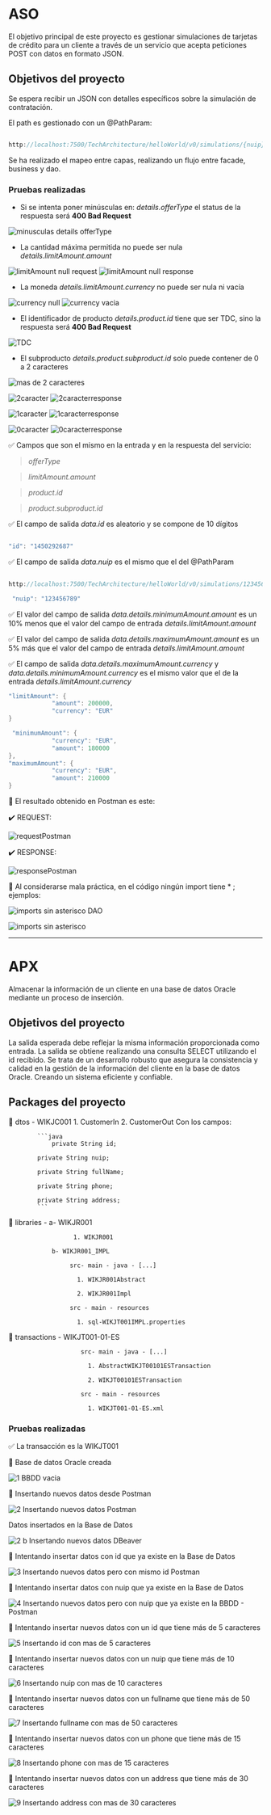 # ASO

El objetivo principal de este proyecto es gestionar simulaciones de tarjetas de crédito para un cliente a través de un servicio que acepta peticiones POST con datos en formato JSON.

## Objetivos del proyecto

Se espera recibir un JSON con detalles específicos sobre la simulación de contratación.

El path es gestionado con un @PathParam:

```java

http://localhost:7500/TechArchitecture/helloWorld/v0/simulations/{nuip}

```

Se ha realizado el mapeo entre capas, realizando un flujo entre facade, business y dao.

### Pruebas realizadas

- Si se intenta poner minúsculas en: _details.offerType_ el status de la respuesta será **400 Bad Request**

![minusculas details offerType](https://github.com/beaperezm/PerezMedelBeatriz_pruebatec4/assets/113792109/97406e65-9ebf-4722-b514-ffd87220e307)


- La cantidad máxima permitida no puede ser nula _details.limitAmount.amount_

![limitAmount null request](https://github.com/beaperezm/PerezMedelBeatriz_pruebatec4/assets/113792109/cef7cfa4-f863-4a99-80ff-1f72dc648260)
![limitAmount null response](https://github.com/beaperezm/PerezMedelBeatriz_pruebatec4/assets/113792109/d235a7f7-08c2-42a8-95a7-200f3a544847)


- La moneda _details.limitAmount.currency_ no puede ser nula ni vacía

![currency null](https://github.com/beaperezm/PerezMedelBeatriz_pruebatec4/assets/113792109/0883c20b-4898-4ad6-bc9a-6f87017f93a2)
![currency vacia](https://github.com/beaperezm/PerezMedelBeatriz_pruebatec4/assets/113792109/7f385458-6a24-483f-a54f-ac85569f8b10)


- El identificador de producto _details.product.id_ tiene que ser TDC, sino la respuesta será **400 Bad Request**

![TDC](https://github.com/beaperezm/PerezMedelBeatriz_pruebatec4/assets/113792109/04b1dba4-2c77-4f7f-84d4-5dc902fdc9c8)


- El subproducto _details.product.subproduct.id_ solo puede contener de 0 a 2 caracteres

![mas de 2 caracteres](https://github.com/beaperezm/PerezMedelBeatriz_pruebatec4/assets/113792109/6f25d770-6049-4943-b07b-b707218e3e51)


![2caracter](https://github.com/beaperezm/PerezMedelBeatriz_pruebatec4/assets/113792109/4a5b1af5-8386-419a-aa51-8188a3e1975d)
![2caracterresponse](https://github.com/beaperezm/PerezMedelBeatriz_pruebatec4/assets/113792109/8b8cc2a0-b831-44af-ae03-b8480b584245)


![1caracter](https://github.com/beaperezm/PerezMedelBeatriz_pruebatec4/assets/113792109/f37753f9-52d6-4c0f-89d1-69b18b89a68f)
![1caracterresponse](https://github.com/beaperezm/PerezMedelBeatriz_pruebatec4/assets/113792109/b8093f05-4d46-43a6-911b-95aeb31a995c)


![0caracter](https://github.com/beaperezm/PerezMedelBeatriz_pruebatec4/assets/113792109/9ea331ba-fd17-465c-8f1c-8147b9c4f8eb)
![0caracterresponse](https://github.com/beaperezm/PerezMedelBeatriz_pruebatec4/assets/113792109/fc266f9c-04fb-4464-abb2-0fd0c41470af)



✅ Campos que son el mismo en la entrada y en la respuesta del servicio:

> _offerType_

> _limitAmount.amount_

> _product.id_

> _product.subproduct.id_

✅ El campo de salida _data.id_ es aleatorio y se compone de 10 dígitos

```java

"id": "1450292687"

```

✅ El campo de salida _data.nuip_ es el mismo que el del @PathParam

```java

http://localhost:7500/TechArchitecture/helloWorld/v0/simulations/123456789

 "nuip": "123456789"

```

✅ El valor del campo de salida _data.details.minimumAmount.amount_ es un 10% menos que el valor del campo de entrada _details.limitAmount.amount_

✅ El valor del campo de salida _data.details.maximumAmount.amount_ es un 5% más que el valor del campo de entrada _details.limitAmount.amount_

✅ El campo de salida _data.details.maximumAmount.currency_ y _data.details.minimumAmount.currency_ es el mismo valor que el de la entrada _details.limitAmount.currency_

```java
"limitAmount": {
            "amount": 200000,
            "currency": "EUR"
}

 "minimumAmount": {
            "currency": "EUR",
            "amount": 180000
},
"maximumAmount": {
            "currency": "EUR",
            "amount": 210000
}
```

🔹 El resultado obtenido en Postman es este:

✔️ REQUEST:

![requestPostman](https://github.com/beaperezm/PerezMedelBeatriz_pruebatec4/assets/113792109/f4cf77e5-39e4-4996-8611-e7c274f04c01)



✔️ RESPONSE:

![responsePostman](https://github.com/beaperezm/PerezMedelBeatriz_pruebatec4/assets/113792109/13cae5c9-7dfd-4dd2-89f8-c05096d1cc45)



🔹 Al considerarse mala práctica, en el código ningún import tiene \* ; ejemplos:

![imports sin asterisco DAO](https://github.com/beaperezm/PerezMedelBeatriz_pruebatec4/assets/113792109/28763639-9bae-4ffb-8feb-571686c7a13c)

![imports sin asterisco](https://github.com/beaperezm/PerezMedelBeatriz_pruebatec4/assets/113792109/070d34e9-dee3-4370-8e6a-2160249c69b1)




---

# APX

Almacenar la información de un cliente en una base de datos Oracle mediante un proceso de inserción.

## Objetivos del proyecto

La salida esperada debe reflejar la misma información proporcionada como entrada. La salida se obtiene realizando una consulta SELECT utilizando el id recibido.
Se trata de un desarrollo robusto que asegura la consistencia y calidad en la gestión de la información del cliente en la base de datos Oracle. Creando un sistema eficiente y confiable.

## Packages del proyecto

🔹 dtos -  WIKJC001
        1. CustomerIn
        2. CustomerOut
           Con los campos:
	   
            ```java
            	private String id;
	     
	        private String nuip;
	     
	        private String fullName;
	     
	        private String phone;
	     
	        private String address;
            ```

 🔹 libraries - a- WIKJR001
 
                      1. WIKJR001
		      
                b- WIKJR001_IMPL
		
                     src- main - java - [...]
		     
                       1. WIKJR001Abstract
		       
                       2. WIKJR001Impl
		       
                     src - main - resources

                       1. sql-WIKJT001IMPL.properties

  🔹 transactions -  WIKJT001-01-ES
  
                        src- main - java - [...]
			
                          1. AbstractWIKJT00101ESTransaction
			  
                          2. WIKJT00101ESTransaction
			  
                        src - main - resources
			
                          1. WIKJT001-01-ES.xml

           

### Pruebas realizadas

✅ La transacción es la WIKJT001

🔹 Base de datos Oracle creada

![1  BBDD vacia](https://github.com/beaperezm/PerezMedelBeatriz_pruebatec4/assets/113792109/fc7d5e22-b5a7-417c-aa35-9cf4ea719e0c)


🔹 Insertando nuevos datos desde Postman

![2  Insertando nuevos datos Postman](https://github.com/beaperezm/PerezMedelBeatriz_pruebatec4/assets/113792109/b419d073-f91d-4ce9-8d1e-12675343a6f7)


Datos insertados en la Base de Datos

![2 b  Insertando nuevos datos DBeaver](https://github.com/beaperezm/PerezMedelBeatriz_pruebatec4/assets/113792109/29ab4a6b-9ead-4e78-83d7-06de85fb4ad5)


🔹 Intentando insertar datos con id que ya existe en la Base de Datos

![3  Insertando nuevos datos pero con mismo id Postman](https://github.com/beaperezm/PerezMedelBeatriz_pruebatec4/assets/113792109/d5269185-8f8b-4531-82dc-d4b36938ad4d)



🔹 Intentando insertar datos con nuip que ya existe en la Base de Datos

![4  Insertando nuevos datos pero con nuip que ya existe en la BBDD - Postman](https://github.com/beaperezm/PerezMedelBeatriz_pruebatec4/assets/113792109/2197fe0c-d66b-433b-be1d-42f7ae180924)



🔹 Intentando insertar nuevos datos con un id que tiene más de 5 caracteres

![5   Insertando id con mas de 5 caracteres](https://github.com/beaperezm/PerezMedelBeatriz_pruebatec4/assets/113792109/747760f2-0a1b-4e41-9f9e-291adbcf0350)



🔹 Intentando insertar nuevos datos con un nuip que tiene más de 10 caracteres

![6   Insertando nuip con mas de 10 caracteres](https://github.com/beaperezm/PerezMedelBeatriz_pruebatec4/assets/113792109/91aa7948-9fe5-482a-ac25-796bab0dd026)



🔹 Intentando insertar nuevos datos con un fullname que tiene más de 50 caracteres

![7   Insertando fullname con mas de 50 caracteres](https://github.com/beaperezm/PerezMedelBeatriz_pruebatec4/assets/113792109/0d33ab95-73d8-454c-8330-6b7d6a9be9c4)



🔹 Intentando insertar nuevos datos con un phone que tiene más de 15 caracteres

![8   Insertando phone con mas de 15 caracteres](https://github.com/beaperezm/PerezMedelBeatriz_pruebatec4/assets/113792109/cbe62d2f-406d-42c2-a14e-bb29a650c4cf)



🔹 Intentando insertar nuevos datos con un address que tiene más de 30 caracteres

![9   Insertando address con mas de 30 caracteres](https://github.com/beaperezm/PerezMedelBeatriz_pruebatec4/assets/113792109/b75ed871-1d84-4751-80b7-37184a463107)


